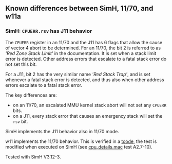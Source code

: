 ## Known differences between SimH, 11/70, and w11a

### SimH: `CPUERR.rsv` has J11 behavior

The `CPUERR` register in an 11/70 and the J11 has 6 flags that allow the cause
of vector 4 abort to be determined.
For an 11/70, the bit 2 is referred to as _'Red Zone Stack Limit'_ in the
documentation. It is set when a stack limit error is detected.
Other address errors that escalate to a fatal stack error do not set this bit.

For a J11, bit 2 has the very similar name _'Red Stack Trap'_, and is set
whenever a fatal stack error is detected, and thus also when other address
errors escalate to a fatal stack error.

The key differences are:
- on an 11/70, an escalated MMU kernel stack abort will not set any
  `CPUERR` bits.
- on a J11, every stack error that causes an emergency stack will set the
  `rsv` bit.

SimH implements the J11 behavior also in 11/70 mode.

w11 implements the 11/70 behavior. This is verified in a
[tcode](../tools/tcode/README.md), the test is modified when executed on SimH
(see [cpu_details.mac](../tools/tcode/cpu_details.mac) test A2.7-10).

Tested with SimH V3.12-3.
